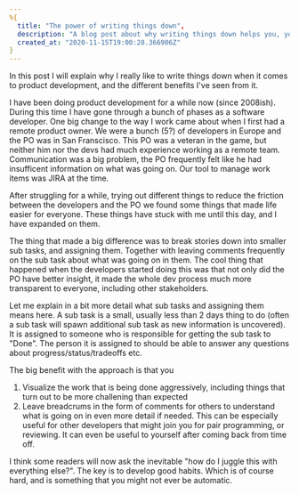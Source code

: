 ```yaml
---
%{
  title: "The power of writing things down",
  description: "A blog post about why writing things down helps you, your team mates, and The Future!",
  created_at: "2020-11-15T19:00:28.366906Z"
}
---
```


In this post I will explain why I really like to write things down when it comes to product development, and
the different benefits I've seen from it.

I have been doing product development for a while now (since 2008ish). During this time I have gone through a bunch
of phases as a software developer. One big change to the way I work came about when I first had a remote product owner.
We were a bunch (5?) of developers in Europe and the PO was in San Franscisco. This PO was a veteran in the game, but neither him nor the devs had much experience working as a remote team. Communication was a big problem, the PO frequently
felt like he had insufficent information on what was going on. Our tool to manage work items was JIRA at the time.

After struggling for a while, trying out different things to reduce the friction between the developers and the PO we found some things that made life easier for everyone. These things have stuck with me until this day, and I have expanded on them.

The thing that made a big difference was to break stories down into smaller sub tasks, and assigning them. Together with leaving comments frequently on the sub task about what was going on in them.
The cool thing that happened when the developers started doing this was that not only did the PO have better insight, it made the whole dev process much more transparent to everyone, including other stakeholders.

Let me explain in a bit more detail what sub tasks and assigning them means here. A sub task is a small, usually less than 2 days thing to do (often a sub task will spawn additional sub task as new information is uncovered). It is assigned to someone who is responsible for getting the sub task to "Done". The person
it is assigned to should be able to answer any questions about progress/status/tradeoffs etc.

The big benefit with the approach is that you

1. Visualize the work that is being done aggressively, including things that turn out to be more challening than expected
2. Leave breadcrums in the form of comments for others to understand what is going on in even more detail if needed. This can be especially useful for other developers that might join you for pair programming, or reviewing. It can even be useful to yourself after coming back from time off.

I think some readers will now ask the inevitable "how do I juggle this with everything else?". The key is to
develop good habits. Which is of course hard, and is something that you might not ever be automatic.
